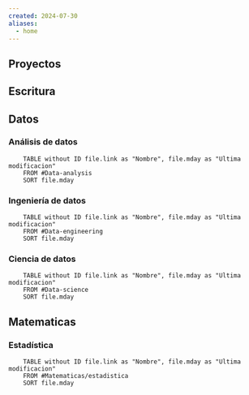 ```yaml
---
created: 2024-07-30
aliases:
  - home
---
```


## Proyectos
## Escritura

## Datos

### Análisis de datos
```dataview
	TABLE without ID file.link as "Nombre", file.mday as "Ultima modificacion"
	FROM #Data-analysis  
	SORT file.mday
```

### Ingeniería de datos
```dataview
	TABLE without ID file.link as "Nombre", file.mday as "Ultima modificacion"
	FROM #Data-engineering 
	SORT file.mday
```


### Ciencia de datos
```dataview
	TABLE without ID file.link as "Nombre", file.mday as "Ultima modificacion"
	FROM #Data-science 
	SORT file.mday

```

## Matematicas
### Estadística
```dataview
	TABLE without ID file.link as "Nombre", file.mday as "Ultima modificacion"
	FROM #Matematicas/estadistica 
	SORT file.mday
```